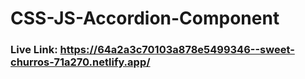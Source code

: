 # CSS-JS-Accordion-Component
### Live Link: https://64a2a3c70103a878e5499346--sweet-churros-71a270.netlify.app/

